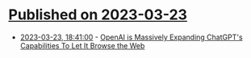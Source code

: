 # [Published on 2023-03-23](index.md)

* [2023-03-23, 18:41:00](https://tech.slashdot.org/story/23/03/23/1834229/openai-is-massively-expanding-chatgpts-capabilities-to-let-it-browse-the-web?utm_source=rss1.0mainlinkanon&utm_medium=feed) - [OpenAI is Massively Expanding ChatGPT's Capabilities To Let It Browse the Web](https://tech.slashdot.org/story/23/03/23/1834229/openai-is-massively-expanding-chatgpts-capabilities-to-let-it-browse-the-web?utm_source=rss1.0mainlinkanon&utm_medium=feed)
